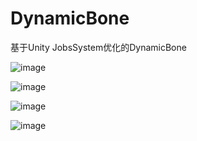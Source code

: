 # DynamicBone
基于Unity JobsSystem优化的DynamicBone

![image](https://github.com/seinocat/DynamicBone/blob/master/Image/bone.gif)

![image](https://github.com/seinocat/DynamicBone/blob/master/Image/hair.gif)

![image](https://github.com/seinocat/DynamicBone/blob/master/Image/lamp.gif)

![image](https://github.com/seinocat/DynamicBone/blob/master/Image/sea.gif)